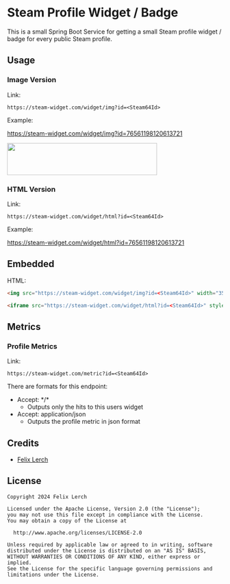 Steam Profile Widget / Badge
==================

This is a small Spring Boot Service for getting a small Steam profile widget / badge for every public Steam profile.

## Usage

### Image Version

Link:
```
https://steam-widget.com/widget/img?id=<Steam64Id>
```

Example:

https://steam-widget.com/widget/img?id=76561198120613721

<img src="https://steam-widget.com/widget/img?id=76561198120613721" width="350" height="75">

### HTML Version

Link:
```
https://steam-widget.com/widget/html?id=<Steam64Id>
```

Example:

https://steam-widget.com/widget/html?id=76561198120613721

## Embedded

HTML:
```HTML
<img src="https://steam-widget.com/widget/img?id=<Steam64Id>" width="350" height="75">
```

```HTML
<iframe src="https://steam-widget.com/widget/html?id=<Steam64Id>" style="border: 0" width="325" height="75"></iframe>
```

## Metrics

### Profile Metrics

Link:
```
https://steam-widget.com/metric?id=<Steam64Id>
```

There are formats for this endpoint:
- Accept: \*/\*
  - Outputs only the hits to this users widget
- Accept: application/json
  - Outputs the profile metric in json format

## Credits

- [Felix Lerch](https://github.com/felixlerch)

## License


    Copyright 2024 Felix Lerch
    
    Licensed under the Apache License, Version 2.0 (the "License");
    you may not use this file except in compliance with the License.
    You may obtain a copy of the License at
    
      http://www.apache.org/licenses/LICENSE-2.0
    
    Unless required by applicable law or agreed to in writing, software
    distributed under the License is distributed on an "AS IS" BASIS,
    WITHOUT WARRANTIES OR CONDITIONS OF ANY KIND, either express or implied.
    See the License for the specific language governing permissions and
    limitations under the License.
